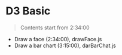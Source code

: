 # D3 Basic

> Contents start from 2:34:00

- Draw a face (2:34:00), drawFace.js
- Draw a bar chart (3:15:00), darBarChat.js
